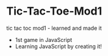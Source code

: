 # Tic-Tac-Toe-Mod1
tic tac toc mod1 - learned and made it

- 1st game in JavaScript
- Learning JavaScript by creating it!

